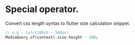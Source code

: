 # Special operator.

Convert css length syntax to flutter size calculation snippet.

```dart
// e.g - calc(100vh - 500px)
MediaQuery.of(context).size.height - 500;
```
